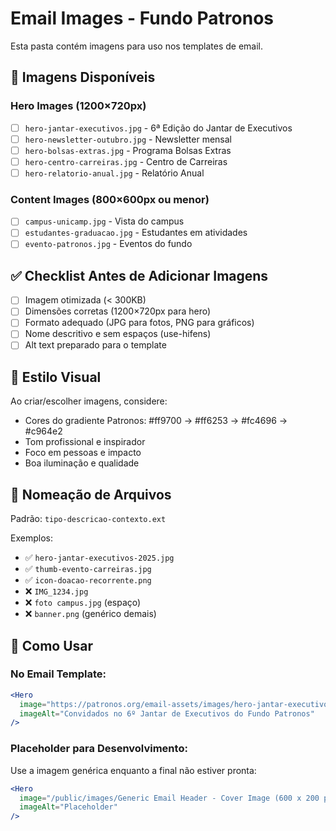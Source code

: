 # Email Images - Fundo Patronos

Esta pasta contém imagens para uso nos templates de email.

## 📸 Imagens Disponíveis

### Hero Images (1200×720px)
- [ ] `hero-jantar-executivos.jpg` - 6ª Edição do Jantar de Executivos
- [ ] `hero-newsletter-outubro.jpg` - Newsletter mensal
- [ ] `hero-bolsas-extras.jpg` - Programa Bolsas Extras
- [ ] `hero-centro-carreiras.jpg` - Centro de Carreiras
- [ ] `hero-relatorio-anual.jpg` - Relatório Anual

### Content Images (800×600px ou menor)
- [ ] `campus-unicamp.jpg` - Vista do campus
- [ ] `estudantes-graduacao.jpg` - Estudantes em atividades
- [ ] `evento-patronos.jpg` - Eventos do fundo

## ✅ Checklist Antes de Adicionar Imagens

- [ ] Imagem otimizada (< 300KB)
- [ ] Dimensões corretas (1200×720px para hero)
- [ ] Formato adequado (JPG para fotos, PNG para gráficos)
- [ ] Nome descritivo e sem espaços (use-hifens)
- [ ] Alt text preparado para o template

## 🎨 Estilo Visual

Ao criar/escolher imagens, considere:
- Cores do gradiente Patronos: #ff9700 → #ff6253 → #fc4696 → #c964e2
- Tom profissional e inspirador
- Foco em pessoas e impacto
- Boa iluminação e qualidade

## 📝 Nomeação de Arquivos

Padrão: `tipo-descricao-contexto.ext`

Exemplos:
- ✅ `hero-jantar-executivos-2025.jpg`
- ✅ `thumb-evento-carreiras.jpg`
- ✅ `icon-doacao-recorrente.png`
- ❌ `IMG_1234.jpg`
- ❌ `foto campus.jpg` (espaço)
- ❌ `banner.png` (genérico demais)

## 🔗 Como Usar

### No Email Template:
```jsx
<Hero
  image="https://patronos.org/email-assets/images/hero-jantar-executivos.jpg"
  imageAlt="Convidados no 6º Jantar de Executivos do Fundo Patronos"
/>
```

### Placeholder para Desenvolvimento:
Use a imagem genérica enquanto a final não estiver pronta:
```jsx
<Hero
  image="/public/images/Generic Email Header - Cover Image (600 x 200 px).svg"
  imageAlt="Placeholder"
/>
```
